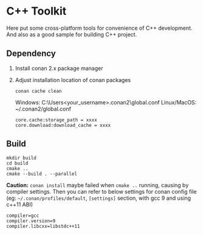 # C++ Toolkit
Here put some cross-platform tools for convenience of C++ development. And also as a good sample for building C++ project.

## Dependency
1. Install conan 2.x package manager
2. Adjust installation location of conan packages
   
   ```
   conan cache clean
   ```
   
   Windows: C:\Users\<your_username>\.conan2\global.conf
   Linux/MacOS: ~/.conan2/global.conf
   
   ```shell
   core.cache:storage_path = xxxx
   core.download:download_cache = xxxx
   ```

## Build
```shell
mkdir build
cd build
cmake ..
cmake --build . --parallel
```
**Caution:** `conan install` maybe failed when `cmake ..` running, causing by compiler settings. Then you can refer to below settings for conan config file (eg: `~/.conan/profiles/default`, `[settings]` section, with gcc 9 and using c++11 ABI)
   ```
   compiler=gcc
   compiler.version=9
   compiler.libcxx=libstdc++11
   ```
